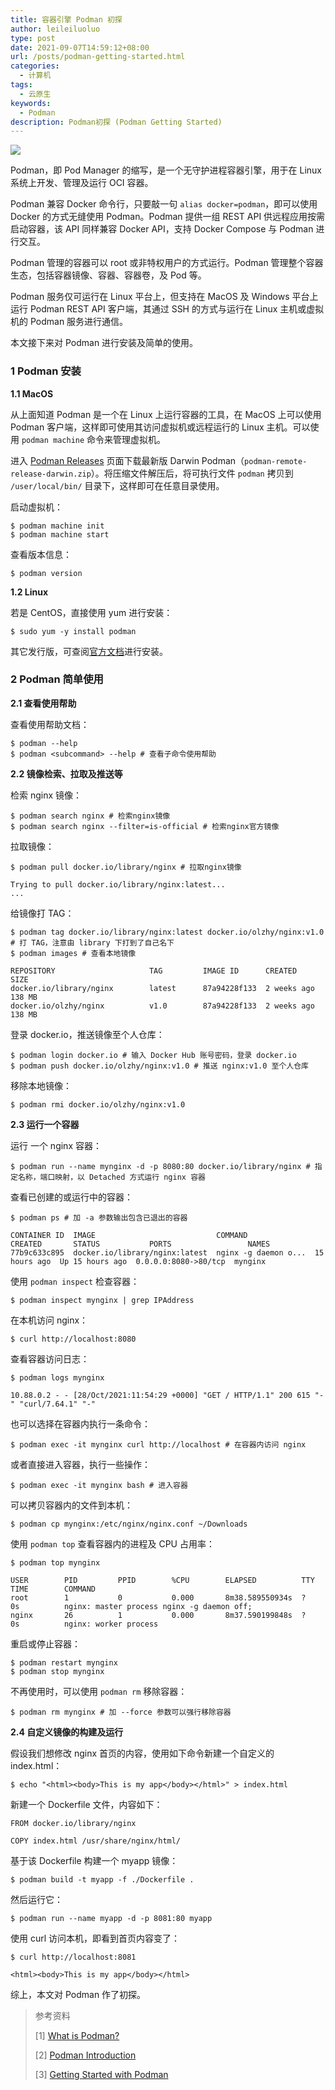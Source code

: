 ```yaml
---
title: 容器引擎 Podman 初探
author: leileiluoluo
type: post
date: 2021-09-07T14:59:12+08:00
url: /posts/podman-getting-started.html
categories:
  - 计算机
tags:
  - 云原生
keywords:
  - Podman
description: Podman初探 (Podman Getting Started)
---
```


![](https://leileiluoluo.github.io/static/images/uploads/2021/09/podman.svg#center)

Podman，即 Pod Manager 的缩写，是一个无守护进程容器引擎，用于在 Linux 系统上开发、管理及运行 OCI 容器。

Podman 兼容 Docker 命令行，只要敲一句 `alias docker=podman`，即可以使用 Docker 的方式无缝使用 Podman。Podman 提供一组 REST API 供远程应用按需启动容器，该 API 同样兼容 Docker API，支持 Docker Compose 与 Podman 进行交互。

Podman 管理的容器可以 root 或非特权用户的方式运行。Podman 管理整个容器生态，包括容器镜像、容器、容器卷，及 Pod 等。

Podman 服务仅可运行在 Linux 平台上，但支持在 MacOS 及 Windows 平台上运行 Podman REST API 客户端，其通过 SSH 的方式与运行在 Linux 主机或虚拟机的 Podman 服务进行通信。

本文接下来对 Podman 进行安装及简单的使用。

### 1 Podman 安装

**1.1 MacOS**

从上面知道 Podman 是一个在 Linux 上运行容器的工具，在 MacOS 上可以使用 Podman 客户端，这样即可使用其访问虚拟机或远程运行的 Linux 主机。可以使用 `podman machine` 命令来管理虚拟机。

进入 [Podman Releases](https://github.com/containers/podman/releases) 页面下载最新版 Darwin Podman（`podman-remote-release-darwin.zip`）。将压缩文件解压后，将可执行文件 `podman` 拷贝到 `/user/local/bin/` 目录下，这样即可在任意目录使用。

启动虚拟机：

```shell
$ podman machine init
$ podman machine start
```

查看版本信息：

```shell
$ podman version
```

**1.2 Linux**

若是 CentOS，直接使用 yum 进行安装：

```shell
$ sudo yum -y install podman
```

其它发行版，可查阅[官方文档](https://podman.io/getting-started/installation)进行安装。

### 2 Podman 简单使用

**2.1 查看使用帮助**

查看使用帮助文档：

```shell
$ podman --help
$ podman <subcommand> --help # 查看子命令使用帮助
```

**2.2 镜像检索、拉取及推送等**

检索 nginx 镜像：

```shell
$ podman search nginx # 检索nginx镜像
$ podman search nginx --filter=is-official # 检索nginx官方镜像
```

拉取镜像：

```shell
$ podman pull docker.io/library/nginx # 拉取nginx镜像

Trying to pull docker.io/library/nginx:latest...
...
```

给镜像打 TAG：

```shell
$ podman tag docker.io/library/nginx:latest docker.io/olzhy/nginx:v1.0 # 打 TAG，注意由 library 下打到了自己名下
$ podman images # 查看本地镜像

REPOSITORY                     TAG         IMAGE ID      CREATED      SIZE
docker.io/library/nginx        latest      87a94228f133  2 weeks ago  138 MB
docker.io/olzhy/nginx          v1.0        87a94228f133  2 weeks ago  138 MB
```

登录 docker.io，推送镜像至个人仓库：

```shell
$ podman login docker.io # 输入 Docker Hub 账号密码，登录 docker.io
$ podman push docker.io/olzhy/nginx:v1.0 # 推送 nginx:v1.0 至个人仓库
```

移除本地镜像：

```shell
$ podman rmi docker.io/olzhy/nginx:v1.0
```

**2.3 运行一个容器**

运行 一个 nginx 容器：

```shell
$ podman run --name mynginx -d -p 8080:80 docker.io/library/nginx # 指定名称，端口映射，以 Detached 方式运行 nginx 容器
```

查看已创建的或运行中的容器：

```shell
$ podman ps # 加 -a 参数输出包含已退出的容器

CONTAINER ID  IMAGE                           COMMAND               CREATED       STATUS           PORTS                 NAMES
77b9c633c895  docker.io/library/nginx:latest  nginx -g daemon o...  15 hours ago  Up 15 hours ago  0.0.0.0:8080->80/tcp  mynginx
```

使用 `podman inspect` 检查容器：

```shell
$ podman inspect mynginx | grep IPAddress
```

在本机访问 nginx：

```shell
$ curl http://localhost:8080
```

查看容器访问日志：

```shell
$ podman logs mynginx

10.88.0.2 - - [28/Oct/2021:11:54:29 +0000] "GET / HTTP/1.1" 200 615 "-" "curl/7.64.1" "-"
```

也可以选择在容器内执行一条命令：

```shell
$ podman exec -it mynginx curl http://localhost # 在容器内访问 nginx
```

或者直接进入容器，执行一些操作：

```shell
$ podman exec -it mynginx bash # 进入容器
```

可以拷贝容器内的文件到本机：

```shell
$ podman cp mynginx:/etc/nginx/nginx.conf ~/Downloads
```

使用 `podman top` 查看容器内的进程及 CPU 占用率：

```shell
$ podman top mynginx

USER        PID         PPID        %CPU        ELAPSED          TTY         TIME        COMMAND
root        1           0           0.000       8m38.589550934s  ?           0s          nginx: master process nginx -g daemon off;
nginx       26          1           0.000       8m37.590199848s  ?           0s          nginx: worker process
```

重启或停止容器：

```shell
$ podman restart mynginx
$ podman stop mynginx
```

不再使用时，可以使用 `podman rm` 移除容器：

```shell
$ podman rm mynginx # 加 --force 参数可以强行移除容器
```

**2.4 自定义镜像的构建及运行**

假设我们想修改 nginx 首页的内容，使用如下命令新建一个自定义的 index.html：

```shell
$ echo "<html><body>This is my app</body></html>" > index.html
```

新建一个 Dockerfile 文件，内容如下：

```text
FROM docker.io/library/nginx

COPY index.html /usr/share/nginx/html/
```

基于该 Dockerfile 构建一个 myapp 镜像：

```shell
$ podman build -t myapp -f ./Dockerfile .
```

然后运行它：

```shell
$ podman run --name myapp -d -p 8081:80 myapp
```

使用 curl 访问本机，即看到首页内容变了：

```shell
$ curl http://localhost:8081

<html><body>This is my app</body></html>
```

综上，本文对 Podman 作了初探。

> 参考资料
>
> \[1\] [What is Podman?](https://docs.podman.io/en/latest/index.html)
>
> \[2\] [Podman Introduction](https://docs.podman.io/en/latest/Introduction.html)
>
> \[3\] [Getting Started with Podman](https://podman.io/getting-started/)
